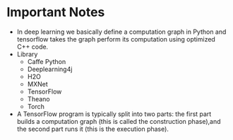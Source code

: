 # Important Notes

* In deep learning we basically define a computation graph in Python and tensorflow takes the graph perform its computation using optimized C++   code.
* Library             
    * Caffe Python       
    * Deeplearning4j      
    * H2O                 
    * MXNet               
    * TensorFlow 
    * Theano 
    * Torch 
* A TensorFlow program is typically split into two parts: the first part builds a computation graph (this is called the construction phase),and   the second part runs it (this is the execution phase).
 